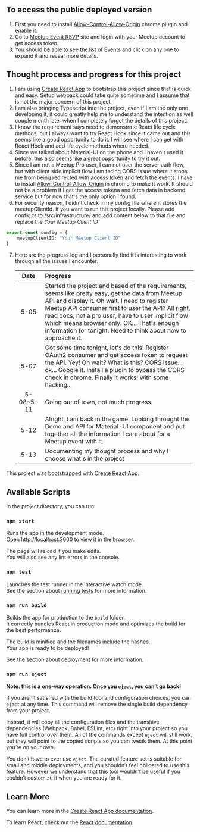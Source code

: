 ## To access the public deployed version
1. First you need to install [Allow-Control-Allow-Origin](https://chrome.google.com/webstore/detail/allow-control-allow-origi/nlfbmbojpeacfghkpbjhddihlkkiljbi?hl=en) chrome plugin and enable it.
2. Go to [Meetup Event RSVP](https://meetup-event-rsvp.netlify.com/) site and login with your Meetup account to get access token.
3. You should be able to see the list of Events and click on any one to expand it and reveal more details.
## Thought process and progress for this project
1. I am using [Create React App](https://github.com/facebook/create-react-app) to bootstrap this project since that is quick and easy. Setup webpack could take quite sometime and I assume that is not the major concern of this project.
2. I am also bringing Typescript into the project, even if I am the only one developing it, it could greatly help me to understand the intention as well couple month later when I completely forgot the details of this project.
3. I know the requirement says need to demonstrate React life cycle methods, but I always want to try React Hook since it came out and this seems like a good opportunity to do it. I will see where I can get with React Hook and add life cycle methods where needed.
4. Since we talked about Material-UI on the phone and I haven't used it before, this also seems like a great opportunity to try it out.
5. Since I am not a Meetup Pro user, I can not user the server auth flow, but with client side implicit flow I am facing CORS issue where it stops me from being redirected with access token and fetch the events. I have to install [Allow-Control-Allow-Origin](https://chrome.google.com/webstore/detail/allow-control-allow-origi/nlfbmbojpeacfghkpbjhddihlkkiljbi?hl=en) in chrome to make it work. It should not be a problem if I get the access tokena and fetch data in backend service but for now that's the only option I found.
6. For security reason, I didn't check in my config file where it stores the meetupClientId. If you want to run this project locally. Please add config.ts to /src/infrastructure/ and add content below to that file and replace the *Your Meetup Client ID*
```Typescript
export const config = {
    meetupClientID: "Your Meetup Client ID"
}
```
7. Here are the progress log and I personally find it is interesting to work through all the issues I encounter.
    
    | Date            | Progress     |
    | :-------------: |:-------------|
    | 5-05      | Started the project and based of the requirements, seems like pretty easy, get the data from Meetup API and display it. Oh wait, I need to register Meetup API consumer first to user the API? All right, read docs, not a pro user, have to user implicit flow which means browser only. OK... That's enough information for tonight. Need to think about how to approache it.|
    | 5-07      | Got some time tonight, let's do this! Register OAuth2 consumer and get access token to request the API. Yey! Oh wait? What is this? CORS issue... ok... Google it. Install a plugin to bypass the CORS check in chrome. Finally it works! with some hacking... |
    | 5-08~5-11 | Going out of town, not much progress.      |
    | 5-12      | Alright, I am back in the game. Looking throught the Demo and API for Material-UI component and put together all the information I care about for a Meetup event with it. |
    | 5-13      | Documenting my thought process and why I choose what's in the project      |


This project was bootstrapped with [Create React App](https://github.com/facebook/create-react-app).


## Available Scripts

In the project directory, you can run:

### `npm start`

Runs the app in the development mode.<br>
Open [http://localhost:3000](http://localhost:3000) to view it in the browser.

The page will reload if you make edits.<br>
You will also see any lint errors in the console.

### `npm test`

Launches the test runner in the interactive watch mode.<br>
See the section about [running tests](https://facebook.github.io/create-react-app/docs/running-tests) for more information.

### `npm run build`

Builds the app for production to the `build` folder.<br>
It correctly bundles React in production mode and optimizes the build for the best performance.

The build is minified and the filenames include the hashes.<br>
Your app is ready to be deployed!

See the section about [deployment](https://facebook.github.io/create-react-app/docs/deployment) for more information.

### `npm run eject`

**Note: this is a one-way operation. Once you `eject`, you can’t go back!**

If you aren’t satisfied with the build tool and configuration choices, you can `eject` at any time. This command will remove the single build dependency from your project.

Instead, it will copy all the configuration files and the transitive dependencies (Webpack, Babel, ESLint, etc) right into your project so you have full control over them. All of the commands except `eject` will still work, but they will point to the copied scripts so you can tweak them. At this point you’re on your own.

You don’t have to ever use `eject`. The curated feature set is suitable for small and middle deployments, and you shouldn’t feel obligated to use this feature. However we understand that this tool wouldn’t be useful if you couldn’t customize it when you are ready for it.

## Learn More

You can learn more in the [Create React App documentation](https://facebook.github.io/create-react-app/docs/getting-started).

To learn React, check out the [React documentation](https://reactjs.org/).
